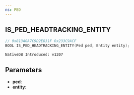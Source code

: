 ```yaml
---
ns: PED
---
```

## IS_PED_HEADTRACKING_ENTITY

```c
// 0x813A0A7C9D2E831F 0x233C9ACF
BOOL IS_PED_HEADTRACKING_ENTITY(Ped ped, Entity entity);
```

```
NativeDB Introduced: v1207
```

## Parameters
* **ped**:
* **entity**:
